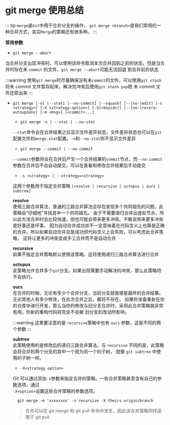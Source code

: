 # git merge 使用总结

::: tip
`merge`是`Git`中用于合并分支的操作， `git merge <branch>`是我们常用的一种合并方式，其实`Merge`的策略还有很多种。
:::

**常用参数**

- `git merge --abort`

当合并分支出现冲突时，可以使用该命令取消本次合并回到之前的状态。但是当合并时存在未 `commit` 的文件，`git merge --abort`可能无法回退
到合并前的状态

:::warning
使用`git merge`时尽量确保没有未`commit`的文件，可以使用`git stash`将未 commit 文件暂存起来，解决完冲突后使用`git stash pop`把
未 commit 文件还原出来
:::

- `git merge [-n] [--stat] [--no-commit] [--squash] [--[no-]edit] [-s <strategy>] [-X <strategy-option>] [-S[<keyid>]] [--[no-]rerere-autoupdate] [-m <msg>] [<commit>...]`

  - `git merge -n | --stat | --no-stat`

  `--stat`命令会在合并结果之后显示文件差异状态，文件差异状态也可以在`git`配置文件的`merge.stat`配置。`-n`和`--no-stat`则不显示文件差异

  - `git merge --commit | --no-commit`

  `--commit`参数将会在合并后产生一个合并结果的`commit`节点，而`--no-commit`参数在合并后不会自动提交，可以在查看和修改合并结果后手动提交

  - `-s <strategy> | --strategy=<strategy>`

  这两个参数用于指定合并策略 `[resolve | recursive | octopus | ours | subtree]`
    
   **resolve**  
   使用三路合并算法，普通的三路合并算法会存在发现多个共同祖先的问题。此策略会“仔细地”寻找其中一个共同祖先。
  由于不需要递归合并出虚拟节点，所以此方法合并时会比较快速，但也可能会带来更多冲突。不敢说带来更多冲突是好事还是坏事，
  因为自动合并成功并不一定意味着在代码含义上也算是正确的合并。所以如果自动合并总是成功但代码含义上会失败，可以考虑此合并策略，
  这将让更多的冲突变成手工合并而不是自动合并

  **recursive**  
   如果不指定合并策略默认使用该策略。这将使用递归三路合并算法进行合并

  **octopus**  
   此策略允许合并多个`git`分支。如果出现需要手动解决的冲突，那么此策略将不会执行。

  **ours**  
   在合并的时候，无论有多少个合并分支，当前分支就直接是最终的合并结果。无论其他人有多少修改，在此次合并之后，都将不存在。
  如果你准备重新在你的仓库中进行开发，那么当你的修改与旧分支合并时，采用此合并策略就非常有用，你新的重构代码将完全不会被
  旧分支的改动所影响。

  :::warning
  这里要注意的是 `recursive`策略中也有 `ours` 参数，这是不同的两个参数
  :::

  **subtree**  
   此策略使用的是修改后的递归三路合并算法。与 `recursive` 不同的是，此策略会将合并的两个分支的其中一个视为另一个的子树，
  就像 `git subtree` 中使用的子树一样。

  - `-X<strategy option>`

  Git 可以通过添加`-s`参数来指定合并的策略。一些合并策略甚至含有自己的参数选项，通过  
   `-X<option>`设置这些合并策略的参数选项。

        git merge -m 'xxxxxxxx' -s recursive -X theirs origin/branch

  > 合并可以在 git merge 和 git pull 命令中发生，因此该合并策略同样适用于 git pull
